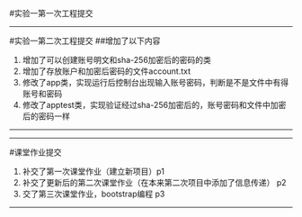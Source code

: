 #实验一第一次工程提交

***
#实验一第二次工程提交
##增加了以下内容
1. 增加了可以创建账号明文和sha-256加密后的密码的类
2. 增加了存放账户和加密后密码的文件account.txt
3. 修改了app类，实现运行后控制台出现输入账号密码，判断是不是文件中有得账号和密码
4. 修改了apptest类，实现验证经过sha-256加密后的，账号密码和文件中加密后的密码一样 
***


***
#课堂作业提交
1. 补交了第一次课堂作业（建立新项目）p1
2. 补交了更新后的第二次课堂作业（在本来第二次项目中添加了信息传递） p2
3. 交了第三次课堂作业，bootstrap编程 p3

***